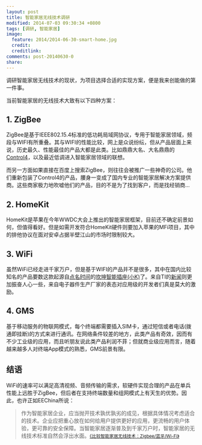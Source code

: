 ```yaml
---
layout: post
title: 智能家居无线技术调研
modified: 2014-07-03 09:30:34 +0800
tags: [调研, 智能家居]
image:
  feature: 2014/2014-06-30-smart-home.jpg
  credit: 
  creditlink:
comments: post-20140630-0
share: 
---
```


调研智能家居无线技术的现状，为项目选择合适的实现方案，便是我来创能做的第一件事。

当前智能家居的无线技术大致有以下四种方案：

## 1. ZigBee

ZigBee是基于IEEE802.15.4标准的低功耗局域网协议，专用于智能家居领域，频段与WIFI有所重叠。其与WIFI的性能比较，网上是众说纷纭，但从产品层面上来说，历史最久、性能最佳的产品大都是此类。比如鼎鼎大名、大名鼎鼎的[Control4](http://www.control4.com/)，以及最近低调进入智能家居领域的联想。

而另一方面如果直接在百度上搜索ZigBee，则往往会被推广一些神奇的公司。他们重新包装了Control4的产品，腰身一变成了国内专业的智能家居解决方案提供商。这些商家极力地吹嘘他们的产品，目的不是为了找到客户，而是找经销商...

## 2. HomeKit

HomeKit是苹果在今年WWDC大会上推出的智能家居框架，目前还不确定前景如何，但值得看好。但是如需开发符合HomeKit硬件则要加入苹果的MFi项目，其中的排他协议在面对安卓占据半壁江山的市场时限制较大。

## 3. WiFi

虽然WiFi已经走进千家万户，但是基于WIFI的产品并不是很多，其中在国内比较知名的产品要数这款起源自[点名时间](http://www.demohour.com/projects/337763/)的[坎坤智能插座(小K)](http://www.kankunit.com/)了。来自TI的[新闻](http://www.eechina.com/thread-130168-1-1.html)则更加振奋人心一些，来自电子器件生产厂家的表态对应用级的开发者们真是莫大的激励。

## 4. GMS

基于移动服务的物联网模式，每个终端都需要插入SIM卡，通过短信或者电话(拨通即挂断)的方式来进行通讯。在网络条件较差的地方，此类产品有奇效，因而有不少工业级的应用，而且听朋友说此类产品利润不菲；但就商业级应用而言，随着越来越多人对终端App模式的熟悉，GMS前景有限。

## 结语

WiFi的速率可以满足高清视频、音频传输的需求，软硬件实现合理的产品在单兵性能上远胜于ZigBee，但后者在支持终端数量和组网模式上有天生的优势。因此，也许正如EEChina所说：

> 作为智能家居企业，应当抛开技术孰优孰劣的成见，根据具体情况考虑适合的技术。企业应把重心放在如何给用户提供更好的应用，更流畅的用户体验，更可靠的安全保障。当智能家居逐渐普及到千家万户时，智能家居的无线技术标准自然会浮出水面。<small>[《比较智能家居无线技术：Zigbee/蓝牙/Wi-Fi》](http://www.eechina.com/thread-130439-1-1.html)</small>
